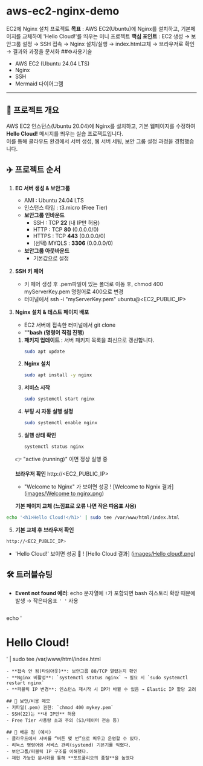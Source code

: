 # aws-ec2-nginx-demo
EC2에 Nginx 설치 프로젝트
**목표** : AWS EC2(Ubuntu)에 Nginx를 설치하고, 기본페이지를 교체하여 'Hello Cloud!'를 띄우는 미니 프로젝트 
**핵심 포인트** : EC2 생성 → 보안그룹 설정 → SSH 접속 → Nginx 설치/실행 → index.html교체 → 브라우저로 확인 → 결과와 과정을 문서화 
##⚙️사용기술 
- AWS EC2 (Ubuntu 24.04 LTS)
- Nginx
- SSH
- Mermaid 다이어그램
---
## 📖 프로젝트 개요
AWS EC2 인스턴스(Ubuntu 20.04)에 Nginx를 설치하고, 기본 웹페이지를 수정하여  
**Hello Cloud!** 메시지를 띄우는 실습 프로젝트입니다.  
이를 통해 클라우드 환경에서 서버 생성, 웹 서버 세팅, 보안 그룹 설정 과정을 경험했습니다.

## ✈️ 프로젝트 순서
1) **EC 서버 생성 & 보안그룹**
   - AMI : Ubuntu 24.04 LTS
   - 인스턴스 타입 : t3.micro (Free Tier) 
   - **보안그룹 인바운드**
     - SSH : TCP **22** (내 IP만 허용)
     - HTTP : TCP **80** (0.0.0.0/0)
     - HTTPS : TCP **443** (0.0.0.0/0)
     - (선택) MYQLS : **3306** (0.0.0.0/0)
   - **보안그룹 아웃바운드**
     - 기본값으로 설정

2) **SSH 키 페어**
     - 키 페어 생성 후 .pem파일이 있는 폴더로 이동 후, chmod 400 myServerKey.pem 명령어로 400으로 변경
     - 터미널에서 ssh -i "myServerKey.pem" ubuntu@<EC2_PUBLIC_IP>

3) **Nginx 설치 & 테스트 페이지 배포**
   - EC2 서버에 접속한 터미널에서 git clone 
   - **'''bash (명령어 직접 진행)**
   1. **패키지 업데이트** : 서버 패키지 목록을 최신으로 갱신합니다. 
      ```bash
      sudo apt update
      ```
   2. **Nginx 설치**
      ```bash
      sudo apt install -y nginx
      ```
   3. **서비스 시작**
      ```bash
      sudo systemctl start nginx
      ```
   5. **부팅 시 자동 실행 설정**
      ```bash
      sudo systemctl enable nginx
      ```
   6. **실행 상태 확인**
      ```bash
      systemctl status nginx
      ```
   👉 "active (running)" 이면 정상 실행 중

   **브라우저 확인**
     http://<EC2_PUBLIC_IP>
     - "Welcome to Nginx" 가 보이면 성공
! [Welcome to Ngnix 결과] ([images/Welcome to nginx.png](https://github.com/FutureGwon/aws-ec2-nginx-demo/blob/main/Welcome%20to%20nginx.png))
    
      **기본 페이지 교체 (느낌표로 오류 나면 작은 따옴표 사용)**
```bash
echo '<h1>Hello Cloud!</h1>' | sudo tee /var/www/html/index.html
 ```

5) **기본 교체 후 브라우저 확인**
 ```bash
http://<EC2_PUBLIC_IP>
```
 - 'Hello Cloud!' 보이면 성공 🎊
! [Hello Cloud 결과] ([images/Hello cloud!.png](https://github.com/FutureGwon/aws-ec2-nginx-demo/blob/main/Hello%20cloud!.png))

## 🛠️ 트러블슈팅
- **Event not found 에러**: echo 문자열에 `!`가 포함되면 bash 히스토리 확장 때문에 발생 → 작은따옴표 `' '` 사용
  ```bash
echo '<h1>Hello Cloud!</h1>' | sudo tee /var/www/html/index.html
```
- **접속 안 됨(타임아웃)**: 보안그룹 80/TCP 열렸는지 확인
- **Nginx 비활성**: `systemctl status nginx` → 필요 시 `sudo systemctl restart nginx`
- **퍼블릭 IP 변경**: 인스턴스 재시작 시 IP가 바뀔 수 있음 → Elastic IP 할당 고려

## 🔐 보안/비용 메모
- 키파일(.pem) 권한: `chmod 400 mykey.pem`
- SSH(22)는 **내 IP만** 허용
- Free Tier 사용량 초과 주의 (S3/데이터 전송 등)

## 📝 배운 점 (예시)
- 클라우드에서 서버를 “버튼 몇 번”으로 띄우고 운영할 수 있다.
- 리눅스 명령어와 서비스 관리(systemd) 기본기를 익혔다.
- 보안그룹/퍼블릭 IP 구조를 이해했다.
- 재현 가능한 문서화를 통해 **포트폴리오의 품질**을 높였다
